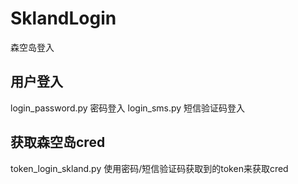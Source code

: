 # SklandLogin
森空岛登入

## 用户登入
login_password.py 密码登入
login_sms.py 短信验证码登入

## 获取森空岛cred

token_login_skland.py 使用密码/短信验证码获取到的token来获取cred

